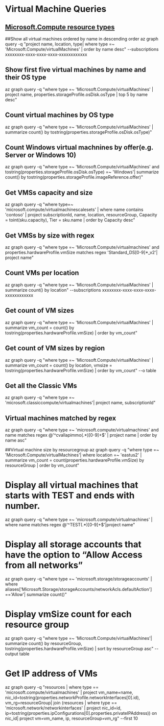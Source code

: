 # Virtual Machine Queries
## [Microsoft.Compute resource types](https://docs.microsoft.com/en-us/azure/templates/microsoft.compute/allversions)

##Show all virtual machines ordered by name in descending order
az graph query -q "project name, location, type| where type =~ 'Microsoft.Compute/virtualMachines' | order by name desc" --subscriptions xxxxxxxx-xxxx-xxxx-xxxx-xxxxxxxxxxxx

## Show first five virtual machines by name and their OS type
az graph query -q "where type =~ 'Microsoft.Compute/virtualMachines' | project name, properties.storageProfile.osDisk.osType | top 5 by name desc"

## Count virtual machines by OS type
az graph query -q "where type =~ 'Microsoft.Compute/virtualMachines' | summarize count() by tostring(properties.storageProfile.osDisk.osType)"

## Count Windows virtual machnines by offer(e.g. Server or Windows 10)
az graph query -q "where type =~ 'Microsoft.Compute/virtualMachines' and tostring(properties.storageProfile.osDisk.osType) =~ 'Windows'| summarize count() by tostring(properties.storageProfile.imageReference.offer)"

## Get VMSs capacity and size
az graph query -q "where type=~ 'microsoft.compute/virtualmachinescalesets' | where name contains 'contoso' | project subscriptionId, name, location, resourceGroup, Capacity = toint(sku.capacity), Tier = sku.name | order by Capacity desc"

## Get VMSs by size with regex
az graph query -q "where type =~ 'Microsoft.Compute/virtualmachines' and properties.hardwareProfile.vmSize matches regex 'Standard_DS[0-9]*_v2'| project name"

## Count VMs per location
az graph query -q "where type =~ 'Microsoft.Compute/virtualMachines' | summarize count() by location" --subscriptions xxxxxxxx-xxxx-xxxx-xxxx-xxxxxxxxxxxx

## Get count of VM sizes
az graph query -q "where type =~ 'Microsoft.Compute/virtualMachines' | summarize vm_count = count() by tostring(properties.hardwareProfile.vmSize) | order by vm_count"

## Get count of VM sizes by region
az graph query -q "where type =~ 'Microsoft.Compute/virtualMachines' | summarize vm_count = count() by location, vmsize = tostring(properties.hardwareProfile.vmSize) | order by vm_count" --o table

## Get all the Classic VMs
az graph query -q "where type =~ 'microsoft.classiccompute/virtualmachines'| project name, subscriptionId"

## Virtual machines matched by regex
az graph query -q "where type =~ 'microsoft.compute/virtualmachines' and name matches regex @'^cvallapimmo(.\*)[0-9]+$' | project name | order by name asc"

##Virtual machine size by resourcegroup
az graph query -q "where type =~ 'Microsoft.Compute/virtualMachines'| where location =~ 'eastus2' | summarize vm_count = count(properties.hardwareProfile.vmSize) by resourceGroup | order by vm_count"

# Display all virtual machines that starts with TEST and ends with number.
az graph query -q "where type =~ 'microsoft.compute/virtualmachines' | where name matches regex @'^TEST(.*)[0-9]+$'|project name"

# Display all storage accounts that have the option to “Allow Access from all networks”
az graph query -q "where type =~ 'microsoft.storage/storageaccounts' | where aliases['Microsoft.Storage/storageAccounts/networkAcls.defaultAction'] =='Allow'| summarize count()"

# Display vmSize count for each resource group
az graph query -q "where type =~ 'Microsoft.Compute/virtualMachines'| summarize count() by resourceGroup, tostring(properties.hardwareProfile.vmSize) | sort by resourceGroup asc" --output table

# Get IP address of VMs
az graph query -q "resources | where type == 'microsoft.compute/virtualmachines' | project vm_name=name, nic_id=tostring(properties.networkProfile.networkInterfaces[0].id), vm_rg=resourceGroup| join (resources | where type == 'microsoft.network/networkinterfaces' | project nic_id=id, ip=tostring(properties.ipConfigurations[0].properties.privateIPAddress)) on nic_id| project vm=vm_name, ip, resourceGroup=vm_rg" --first 10
